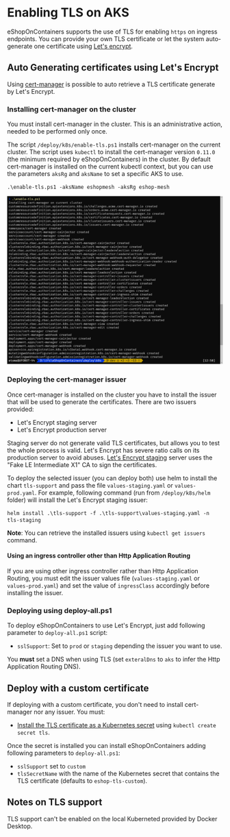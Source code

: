 # Enabling TLS on AKS

eShopOnContainers supports the use of TLS for enabling `https` on ingress endpoints. You can provide your own TLS certificate or let the system auto-generate one certificate using [Let's encrypt](https://letsencrypt.org/).

## Auto Generating certificates using Let's Encrypt

Using [cert-manager](https://cert-manager.io/docs/) is possible to auto retrieve a TLS certificate generate by Let's Encrypt.

### Installing cert-manager on the cluster

You must install cert-manager in the cluster. This is an administrative action, needed to be performed only once.

The script `/deploy/k8s/enable-tls.ps1` installs cert-manager on the current cluster. The script uses `kubectl` to install the cert-manager version `0.11.0` (the minimum required by eShopOnContainers) in the cluster. By default cert-manager is installed on the current kubectl context, but you can use the parameters `aksRg` and `aksName` to set a specific AKS to use.

```
.\enable-tls.ps1 -aksName eshopmesh -aksRg eshop-mesh
```

![Cert-Manager installed](./images/Tls/cert-manager-installed.png)

### Deploying the cert-manager issuer

Once cert-manager is installed on the cluster you have to install the issuer that will be used to generate the certificates. There are two issuers provided:

* Let's Encrypt staging server
* Let's Encrypt production server

Staging server do not generate valid TLS certificates, but allows you to test the whole process is valid. Let's Encrypt has severe ratio calls on its production server to avoid abuses. [Let's Encrypt staging](https://letsencrypt.org/docs/staging-environment/) server uses the "Fake LE Intermediate X1" CA to sign the certificates.

To deploy the selected issuer (you can deploy both) use helm to install the chart `tls-support` and pass the file `values-staging.yaml` or `values-prod.yaml`. For example, following command (run from `/deploy/k8s/helm` folder) will install the Let's Encrypt staging issuer:

```
helm install .\tls-support -f .\tls-support\values-staging.yaml -n tls-staging
```

**Note**: You can retrieve the installed issuers using `kubectl get issuers` command.

#### Using an ingress controller other than Http Application Routing

If you are using other ingress controller rather than Http Application Routing, you must edit the issuer values file (`values-staging.yaml` or `values-prod.yaml`) and set the value of `ingressClass` accordingly before installing the issuer.

### Deploying using deploy-all.ps1

To deploy eShopOnContainers to use Let's Encrypt, just add following parameter to `deploy-all.ps1` script:

* `sslSupport`: Set to `prod` or `staging` depending the issuer you want to use.

You **must** set a DNS when using TLS (set `exteralDns` to `aks` to infer the Http Application Routing DNS).

## Deploy with a custom certificate

If deploying with a custom certificate, you don't need to install cert-manager nor any issuer. You must:

* [Install the TLS certificate as a Kubernetes secret](https://docs.microsoft.com/es-es/azure/aks/ingress-own-tls#create-kubernetes-secret-for-the-tls-certificate) using `kubectl create secret tls`. 

Once the secret is installed you can install eShopOnContainers adding following parameters to `deploy-all.ps1`:

* `sslSupport` set to `custom`
* `tlsSecretName` with the name of the Kubernetes secret that contains the TLS certificate (defaults to `eshop-tls-custom`).

## Notes on TLS support

TLS support can't be enabled on the local Kuberneted provided by Docker Desktop.
